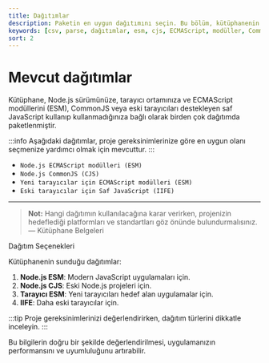 ```yaml
---
title: Dağıtımlar
description: Paketin en uygun dağıtımını seçin. Bu bölüm, kütüphanenin farklı dağıtım seçeneklerini ve hangi dağıtımın sizin için en uygun olduğunu anlamanıza yardımcı olur.
keywords: [csv, parse, dağıtımlar, esm, cjs, ECMAScript, modüller, CommonJS, IIFE]
sort: 2
---
```


# Mevcut dağıtımlar

Kütüphane, Node.js sürümünüze, tarayıcı ortamınıza ve ECMAScript modüllerini (ESM), CommonJS veya eski tarayıcıları destekleyen saf JavaScript kullanıp kullanmadığınıza bağlı olarak birden çok dağıtımda paketlenmiştir.

:::info
Aşağıdaki dağıtımlar, proje gereksinimlerinize göre en uygun olanı seçmenize yardımcı olmak için mevcuttur.
:::

* `Node.js ECMAScript modülleri (ESM)`
* `Node.js CommonJS (CJS)`
* `Yeni tarayıcılar için ECMAScript modülleri (ESM)`
* `Eski tarayıcılar için Saf JavaScript (IIFE)`

---

> **Not:** Hangi dağıtımın kullanılacağına karar verirken, projenizin hedeflediği platformları ve standartları göz önünde bulundurmalısınız.  
> — Kütüphane Belgeleri


Dağıtım Seçenekleri

Kütüphanenin sunduğu dağıtımlar:
1. **Node.js ESM**: Modern JavaScript uygulamaları için.
2. **Node.js CJS**: Eski Node.js projeleri için.
3. **Tarayıcı ESM**: Yeni tarayıcıları hedef alan uygulamalar için.
4. **IIFE**: Daha eski tarayıcılar için.



:::tip
Proje gereksinimlerinizi değerlendirirken, dağıtım türlerini dikkatle inceleyin. 
:::

Bu bilgilerin doğru bir şekilde değerlendirilmesi, uygulamanızın performansını ve uyumluluğunu artırabilir.